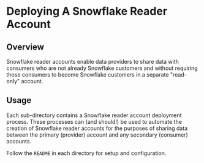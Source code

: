 # Deploying A Snowflake Reader Account

## Overview

Snowflake reader accounts enable data providers to share data with consumers who are not already Snowflake customers and without requiring those consumers to become Snowflake customers in a separate "read-only" account.

## Usage

Each sub-directory contains a Snowflake reader account deployment process. These processes can (and should!) be used to automate the creation of Snowflake reader accounts for the purposes of sharing data between the primary (provider) account and any secondary (consumer) accounts.

Follow the `README` in each directory for setup and configuration.